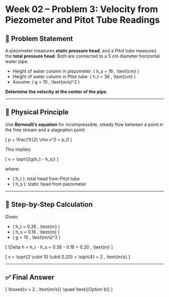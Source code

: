 
# Week 02 – Problem 3: Velocity from Piezometer and Pitot Tube Readings

## 🧮 Problem Statement

A piezometer measures **static pressure head**, and a Pitot tube measures the **total pressure head**. Both are connected to a 5 cm diameter horizontal water pipe.

- Height of water column in piezometer: \( h_s = 16 \, \text{cm} \)
- Height of water column in Pitot tube: \( h_t = 36 \, \text{cm} \)
- Assume: \( g = 10 \, \text{m/s}^2 \)

**Determine the velocity at the center of the pipe.**

---

## 🧠 Physical Principle

Use **Bernoulli’s equation** for incompressible, steady flow between a point in the free stream and a stagnation point:

\[
p + \frac{1}{2} \rho v^2 = p_0
\]

This implies:

\[
v = \sqrt{2g(h_t - h_s)}
\]

where:

- \( h_t \): total head from Pitot tube
- \( h_s \): static head from piezometer

---

## 📐 Step-by-Step Calculation

Given:
- \( h_t = 0.36 \, \text{m} \)
- \( h_s = 0.16 \, \text{m} \)
- \( g = 10 \, \text{m/s}^2 \)

\[
\Delta h = h_t - h_s = 0.36 - 0.16 = 0.20 \, \text{m}
\]

\[
v = \sqrt{2 \cdot 10 \cdot 0.20} = \sqrt{4} = 2 \, \text{m/s}
\]

---

## ✅ Final Answer

\[
\boxed{v = 2 \, \text{m/s}} \quad \text{(Option b)}
\]
